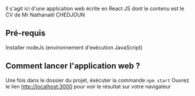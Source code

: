 Il s'agit ici d'une application web écrite en React JS dont le contenu est le CV de Mr Nathanaël CHEDJOUN

## Pré-requis
Installer nodeJs (environnement d'exécution JavaScript)

## Comment lancer l'application web ?
Une fois dans le dossier du projet, éxécuter la commande `npm start`
Ouvrez le lien [http://localhost:3000](http://localhost:3000) pour voir le résultat sur votre navigateur
